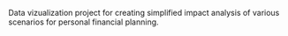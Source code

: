 Data vizualization project for creating simplified impact analysis of various scenarios for personal financial planning.
